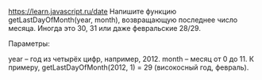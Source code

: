 https://learn.javascript.ru/date
Напишите функцию getLastDayOfMonth(year, month), возвращающую последнее число месяца. Иногда это 30, 31 или даже февральские 28/29.

Параметры:

year – год из четырёх цифр, например, 2012.
month – месяц от 0 до 11.
К примеру, getLastDayOfMonth(2012, 1) = 29 (високосный год, февраль).
